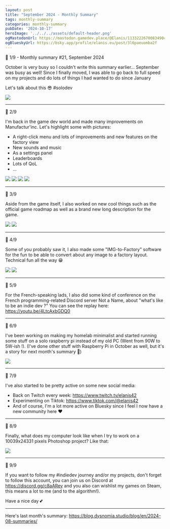```yaml
---
layout: post
title: "September 2024 - Monthly Summary"
tags: monthly-summary
categories: monthly-summary
pubDate: '2024-10-17'
heroImage: '../../../assets/default-header.png'
ogMastodonUrl: https://mastodon.gamedev.place/@Elanis/113322267008349043
ogBlueskyUrl: https://bsky.app/profile/elanis.eu/post/3l6paeuomba2f
---
```


🧵 1/9 - Monthly summary #21, September 2024

October is very busy so I couldn't write this summary earlier...
September was busy as well! Since I finally moved, I was able to go back to full speed on my projects and do lots of things I had wanted to do since January

Let's talk about this 😎 #solodev

![](/assets/img/202409-summaries/001/1.png)

<hr />

🧵 2/9

I'm back in the game dev world and made many improvements on Manufactur'inc. Let's highlight some with pictures:
- A right-click menu and lots of improvements and new features on the factory view
- New sounds and music
- As a settings panel
- Leaderboards
- Lots of QoL
- ...

![](/assets/img/202409-summaries/002/1.jpg)
![](/assets/img/202409-summaries/002/2.jpg)
![](/assets/img/202409-summaries/002/3.jpg)
![](/assets/img/202409-summaries/002/4.png)

<hr />

🧵 3/9

Aside from the game itself, I also worked on new cool things such as the official game roadmap as well as a brand new long description for the game.

![](/assets/img/202409-summaries/003/1.jpg)
![](/assets/img/202409-summaries/003/2.jpg)

<hr />

🧵 4/9

Some of you probably saw it, I also made some "IMG-to-Factory" software for the fun to be able to convert about any image to a factory layout.
Technical fun all the way 😁

![](/assets/img/202409-summaries/004/1.jpg)
![](/assets/img/202409-summaries/004/2.jpg)

<hr />

🧵 5/9

For the French-speaking lads, I also did some kind of conference on the French programming-related Discord server Not a Name, about "what's like to be an indie dev ?"
You can see the replay here: https://youtu.be/4LtcAxbGDQ0

<hr />

🧵 6/9

I've been working on making my homelab minimalist and started running some stuff on a solo raspberry pi instead of my old PC (Went from 90W to 5W-ish !).
(I've done other stuff with Raspberry Pi in October as well, but it's a story for next month's summary 👀)

![](/assets/img/202409-summaries/006/1.jpg)

<hr />

🧵 7/9

I've also started to be pretty active on some new social media:
- Back on Twitch every week: https://www.twitch.tv/elanis42
- Experimenting on Tiktok: https://www.tiktok.com/@elanis42
- And of course, I'm a lot more active on Bluesky since I feel I now have a new community here ❤️

<hr />

🧵 8/9

Finally, what does my computer look like when I try to work on a 10039x24331 pixels Photoshop project?
Like that:

![](/assets/img/202409-summaries/008/1.png)

<hr />

🧵 9/9

If you want to follow my #indiedev journey and/or my projects, don't forget to follow this account, you can join us on Discord at https://discord.gg/c8aARey and you also can wishlist my games on Steam, this means a lot to me (and to the algorithm!). 

Have a nice day 💕

<hr />

Here's last month's summary: https://blog.dysnomia.studio/blog/en/2024-08-summaries/